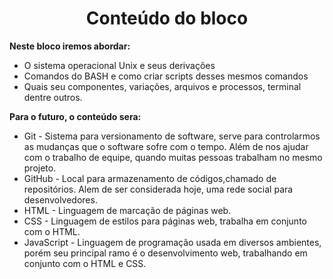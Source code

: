 <h1 style="text-align: center;">Conteúdo do bloco</h1>

**Neste bloco iremos abordar:**  
 * O sistema operacional Unix e seus derivações
 * Comandos do BASH e como criar scripts desses mesmos comandos
 * Quais seu componentes, variações, arquivos e processos, terminal dentre outros.

**Para o futuro, o conteúdo sera:**  
 * Git - Sistema para versionamento de software, serve para controlarmos as mudanças que o software sofre com o tempo. Além de nos ajudar com o trabalho de equipe, quando muitas pessoas trabalham no mesmo projeto.
 * GitHub - Local para armazenamento de códigos,chamado de repositórios. Alem de ser considerada hoje, uma rede social para desenvolvedores.
 * HTML - Linguagem de marcação de páginas web.
 * CSS - Linguagem de estilos para páginas web, trabalha em conjunto com o HTML.
 * JavaScript - Linguagem de programação usada em diversos ambientes, porém seu principal ramo é o desenvolvimento web, trabalhando em conjunto com o HTML e CSS.